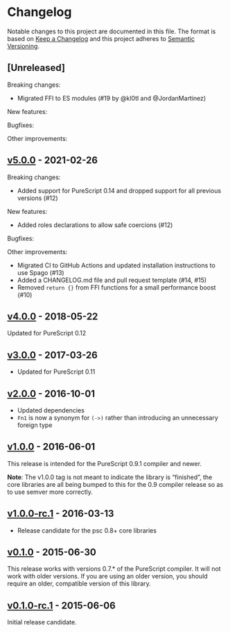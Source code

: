 # Changelog

Notable changes to this project are documented in this file. The format is based on [Keep a Changelog](https://keepachangelog.com/en/1.0.0/) and this project adheres to [Semantic Versioning](https://semver.org/spec/v2.0.0.html).

## [Unreleased]

Breaking changes:
- Migrated FFI to ES modules (#19 by @kl0tl and @JordanMartinez)

New features:

Bugfixes:

Other improvements:

## [v5.0.0](https://github.com/purescript/purescript-functions/releases/tag/v5.0.0) - 2021-02-26

Breaking changes:
- Added support for PureScript 0.14 and dropped support for all previous versions (#12)

New features:
- Added roles declarations to allow safe coercions (#12)

Bugfixes:

Other improvements:
- Migrated CI to GitHub Actions and updated installation instructions to use Spago (#13)
- Added a CHANGELOG.md file and pull request template (#14, #15)
- Removed `return {}` from FFI functions for a small performance boost (#10)

## [v4.0.0](https://github.com/purescript/purescript-functions/releases/tag/v4.0.0) - 2018-05-22

Updated for PureScript 0.12

## [v3.0.0](https://github.com/purescript/purescript-functions/releases/tag/v3.0.0) - 2017-03-26

- Updated for PureScript 0.11

## [v2.0.0](https://github.com/purescript/purescript-functions/releases/tag/v2.0.0) - 2016-10-01

- Updated dependencies
- `Fn1` is now a synonym for `(->)` rather than introducing an unnecessary foreign type

## [v1.0.0](https://github.com/purescript/purescript-functions/releases/tag/v1.0.0) - 2016-06-01

This release is intended for the PureScript 0.9.1 compiler and newer.

**Note**: The v1.0.0 tag is not meant to indicate the library is “finished”, the core libraries are all being bumped to this for the 0.9 compiler release so as to use semver more correctly.

## [v1.0.0-rc.1](https://github.com/purescript/purescript-functions/releases/tag/v1.0.0-rc.1) - 2016-03-13

- Release candidate for the psc 0.8+ core libraries

## [v0.1.0](https://github.com/purescript/purescript-functions/releases/tag/v0.1.0) - 2015-06-30

This release works with versions 0.7.\* of the PureScript compiler. It will not work with older versions. If you are using an older version, you should require an older, compatible version of this library.

## [v0.1.0-rc.1](https://github.com/purescript/purescript-functions/releases/tag/v0.1.0-rc.1) - 2015-06-06

Initial release candidate.

